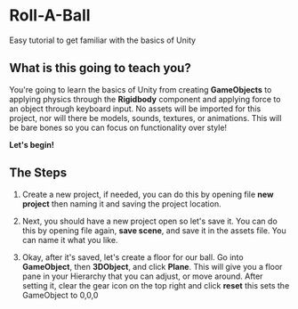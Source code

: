 # Roll-A-Ball
Easy tutorial to get familiar with the basics of Unity

## What is this going to teach you?
You're going to learn the basics of Unity from creating **GameObjects** to applying physics through the **Rigidbody** component and applying force to an object through keyboard input.  No assets will be imported for this project, nor will there be models, sounds, textures, or animations.  This will be bare bones so you can focus on functionality over style!

**Let's begin!**

## The Steps
1. Create a new project, if needed, you can do this by opening file **new project** then naming it and saving the project location.  

2. Next, you should have a new project open so let's save it.  You can do this by opening file again, **save scene**, and save it in the assets file.  You can name it what you like.

3. Okay, after it's saved, let's create a floor for our ball.  Go into **GameObject**, then **3DObject**, and click **Plane**.  This will give you a floor pane in your Hierarchy that you can adjust, or move around.  After setting it, clear the gear icon on the top right and click **reset** this sets the GameObject to 0,0,0
